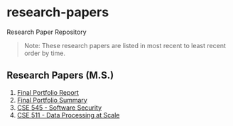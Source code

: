# research-papers

Research Paper Repository

> Note: These research papers are listed in most recent to least recent order by time.

## Research Papers (M.S.)

1. [Final Portfolio Report](./ms/ChristopherBilger_PortfolioReport.pdf)
2. [Final Portfolio Summary](./ms/ChristopherBilger_PortfolioSummary.pdf)
3. [CSE 545 - Software Security](./ms/CSE-545-Software-Security.pdf)
4. [CSE 511 - Data Processing at Scale](./ms/CSE-511-Data-Processing-at-Scale.pdf)
